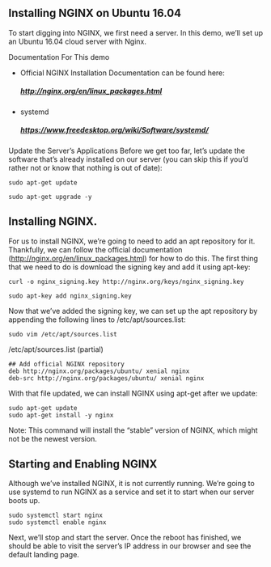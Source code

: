 ## Installing NGINX on Ubuntu 16.04

To start digging into NGINX, we first need a server. In this demo, we’ll set up an Ubuntu 16.04 cloud server with Nginx.

Documentation For This demo
- Official NGINX Installation Documentation can be found here:
  ##### http://nginx.org/en/linux_packages.html
- systemd
  ##### https://www.freedesktop.org/wiki/Software/systemd/

Update the Server’s Applications
Before we get too far, let’s update the software that’s already installed on our server (you can skip this if you’d rather not or know that nothing is out of date):
```
sudo apt-get update
```
```
sudo apt-get upgrade -y
```

## Installing NGINX.
For us to install NGINX, we’re going to need to add an apt repository for it. Thankfully, we can follow the official documentation (http://nginx.org/en/linux_packages.html) for how to do this.
The first thing that we need to do is download the signing key and add it using apt-key:
```
curl -o nginx_signing.key http://nginx.org/keys/nginx_signing.key
```
```
sudo apt-key add nginx_signing.key
```

Now that we’ve added the signing key, we can set up the apt repository by appending the following lines to /etc/apt/sources.list:
```
sudo vim /etc/apt/sources.list
```

/etc/apt/sources.list (partial)
```
## Add official NGINX repository
deb http://nginx.org/packages/ubuntu/ xenial nginx
deb-src http://nginx.org/packages/ubuntu/ xenial nginx
```

With that file updated, we can install NGINX using apt-get after we update:
```
sudo apt-get update
sudo apt-get install -y nginx
```
Note: This command will install the “stable” version of NGINX, which might not be the newest version.

## Starting and Enabling NGINX
Although we’ve installed NGINX, it is not currently running. We’re going to use systemd to run NGINX as a service and set it to start when our server boots up.
```
sudo systemctl start nginx
sudo systemctl enable nginx
```

Next, we’ll stop and start the server. Once the reboot has finished, we should be able to visit the server’s IP address in our browser and see the default landing page.
